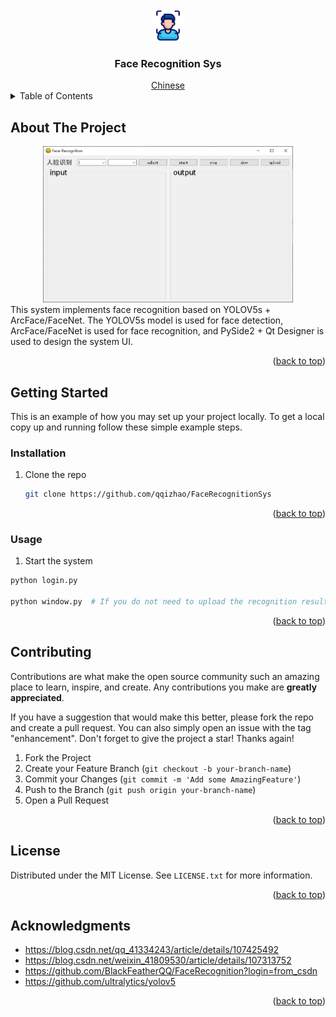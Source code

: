 <!-- PROJECT LOGO -->
<br />
<div align="center">
  <img src="data/logo.png" alt="logo" width="50" height="50">

<h3 align="center">Face Recognition Sys</h3>
<a href="./README_ch.md">Chinese</a>

</div>
 

<!-- TABLE OF CONTENTS -->
<details>
  <summary>Table of Contents</summary>
  <ol>
    <li>
      <a href="#about-the-project">About The Project</a>
    </li>
    <li>
      <a href="#getting-started">Getting Started</a>
      <ul>
        <li><a href="#installation">Installation</a></li>
        <li><a href="#usage">Usage</a></li>
      </ul>
    </li>
    <li><a href="#contributing">Contributing</a></li>
    <li><a href="#license">License</a></li>
    <li><a href="#acknowledgments">Acknowledgments</a></li>
  </ol>
</details>



<!-- ABOUT THE PROJECT -->
## About The Project
<div align="center">
<img src="data/image-5.png" alt="demo1" width="400" height="250">
</div>
This system implements face recognition based on YOLOV5s + ArcFace/FaceNet. The YOLOV5s model is used for face detection, ArcFace/FaceNet is used for face recognition, and PySide2 + Qt Designer is used to design the system UI.

<p align="right">(<a href="#readme-top">back to top</a>)</p>


## Getting Started

This is an example of how you may set up your project locally.
To get a local copy up and running follow these simple example steps.


### Installation

1. Clone the repo
   ```sh
   git clone https://github.com/qqizhao/FaceRecognitionSys
   ```

<p align="right">(<a href="#readme-top">back to top</a>)</p>

### Usage

1. Start the system
```sh
python login.py

python window.py  # If you do not need to upload the recognition results to the database, you can directly run window.py
```

<p align="right">(<a href="#readme-top">back to top</a>)</p>



<!-- CONTRIBUTING -->
## Contributing

Contributions are what make the open source community such an amazing place to learn, inspire, and create. Any contributions you make are **greatly appreciated**.

If you have a suggestion that would make this better, please fork the repo and create a pull request. You can also simply open an issue with the tag "enhancement".
Don't forget to give the project a star! Thanks again!

1. Fork the Project
2. Create your Feature Branch (`git checkout -b your-branch-name`)
3. Commit your Changes (`git commit -m 'Add some AmazingFeature'`)
4. Push to the Branch (`git push origin your-branch-name`)
5. Open a Pull Request

<p align="right">(<a href="#readme-top">back to top</a>)</p>


<!-- LICENSE -->
## License

Distributed under the MIT License. See `LICENSE.txt` for more information.

<p align="right">(<a href="#readme-top">back to top</a>)</p>



<!-- ACKNOWLEDGMENTS -->
## Acknowledgments

* https://blog.csdn.net/qq_41334243/article/details/107425492  
* https://blog.csdn.net/weixin_41809530/article/details/107313752  
* https://github.com/BlackFeatherQQ/FaceRecognition?login=from_csdn  
* https://github.com/ultralytics/yolov5 


<p align="right">(<a href="#readme-top">back to top</a>)</p>